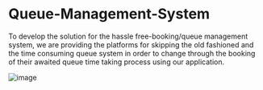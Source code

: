 # Queue-Management-System
To develop the solution for the hassle free-booking/queue management system, we are providing the platforms for skipping the old fashioned and the time consuming queue system in order to change through the booking of their awaited queue time taking process using our application.

![image](https://user-images.githubusercontent.com/67731282/185374799-f3f72ee9-e696-4a46-a7b3-8053d25a14bb.png)
